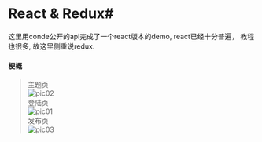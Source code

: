 # React & Redux#
这里用conde公开的api完成了一个react版本的demo, react已经十分普遍， 教程也很多, 故这里侧重说redux.
</br>

#### 梗概
> 主题页
> </br>
> ![pic02](https://github.com/LiuYashion/myCache/blob/master/react_redux/topic.png)
> </br>
> 登陆页
> </br>
> ![pic01](https://github.com/LiuYashion/myCache/blob/master/react_redux/login.png)
> </br>
> 发布页
> </br>
> ![pic03](https://github.com/LiuYashion/myCache/blob/master/react_redux/post.png)
